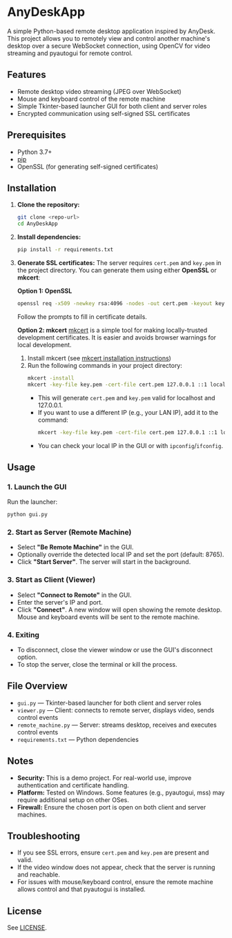# AnyDeskApp

A simple Python-based remote desktop application inspired by AnyDesk. This project allows you to remotely view and control another machine's desktop over a secure WebSocket connection, using OpenCV for video streaming and pyautogui for remote control.

## Features
- Remote desktop video streaming (JPEG over WebSocket)
- Mouse and keyboard control of the remote machine
- Simple Tkinter-based launcher GUI for both client and server roles
- Encrypted communication using self-signed SSL certificates

## Prerequisites
- Python 3.7+
- [pip](https://pip.pypa.io/en/stable/)
- OpenSSL (for generating self-signed certificates)

## Installation
1. **Clone the repository:**
   ```bash
   git clone <repo-url>
   cd AnyDeskApp
   ```
2. **Install dependencies:**
   ```bash
   pip install -r requirements.txt
   ```
3. **Generate SSL certificates:**
   The server requires `cert.pem` and `key.pem` in the project directory. You can generate them using either **OpenSSL** or **mkcert**:

   **Option 1: OpenSSL**
   ```bash
   openssl req -x509 -newkey rsa:4096 -nodes -out cert.pem -keyout key.pem -days 365
   ```
   Follow the prompts to fill in certificate details.

   **Option 2: mkcert**
   [mkcert](https://github.com/FiloSottile/mkcert) is a simple tool for making locally-trusted development certificates. It is easier and avoids browser warnings for local development.

   1. Install mkcert (see [mkcert installation instructions](https://github.com/FiloSottile/mkcert#installation))
   2. Run the following commands in your project directory:
      ```bash
      mkcert -install
      mkcert -key-file key.pem -cert-file cert.pem 127.0.0.1 ::1 localhost
      ```
      - This will generate `cert.pem` and `key.pem` valid for localhost and 127.0.0.1.
      - If you want to use a different IP (e.g., your LAN IP), add it to the command:
        ```bash
        mkcert -key-file key.pem -cert-file cert.pem 127.0.0.1 ::1 localhost <your-ip>
        ```
      - You can check your local IP in the GUI or with `ipconfig`/`ifconfig`.

## Usage
### 1. Launch the GUI
Run the launcher:
```bash
python gui.py
```

### 2. Start as Server (Remote Machine)
- Select **"Be Remote Machine"** in the GUI.
- Optionally override the detected local IP and set the port (default: 8765).
- Click **"Start Server"**. The server will start in the background.

### 3. Start as Client (Viewer)
- Select **"Connect to Remote"** in the GUI.
- Enter the server's IP and port.
- Click **"Connect"**. A new window will open showing the remote desktop. Mouse and keyboard events will be sent to the remote machine.

### 4. Exiting
- To disconnect, close the viewer window or use the GUI's disconnect option.
- To stop the server, close the terminal or kill the process.

## File Overview
- `gui.py` — Tkinter-based launcher for both client and server roles
- `viewer.py` — Client: connects to remote server, displays video, sends control events
- `remote_machine.py` — Server: streams desktop, receives and executes control events
- `requirements.txt` — Python dependencies

## Notes
- **Security:** This is a demo project. For real-world use, improve authentication and certificate handling.
- **Platform:** Tested on Windows. Some features (e.g., pyautogui, mss) may require additional setup on other OSes.
- **Firewall:** Ensure the chosen port is open on both client and server machines.

## Troubleshooting
- If you see SSL errors, ensure `cert.pem` and `key.pem` are present and valid.
- If the video window does not appear, check that the server is running and reachable.
- For issues with mouse/keyboard control, ensure the remote machine allows control and that pyautogui is installed.

## License
See [LICENSE](LICENSE). 